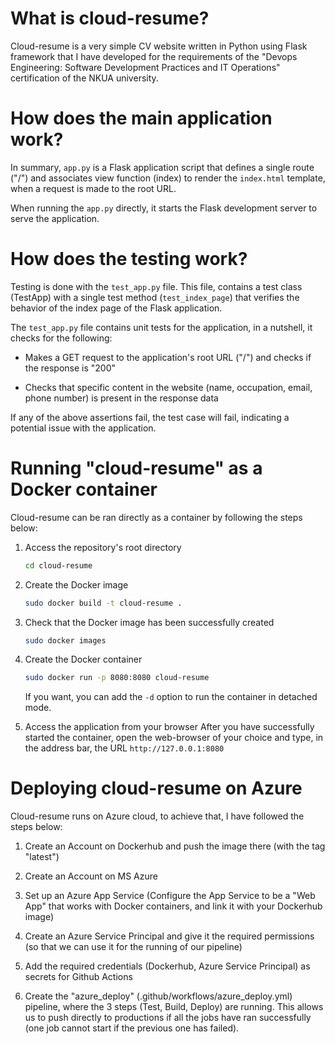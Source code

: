 # What is cloud-resume?

Cloud-resume is a very simple CV website written in Python using Flask framework that I have developed for the requirements of the "Devops Engineering: Software Development Practices and IT Operations" certification of the NKUA university.

# How does the main application work?

In summary, ```app.py``` is a Flask application script that defines a single route ("/") and associates view function (index) to render the ```index.html``` template, when a request is made to the root URL.

When running the ```app.py``` directly, it starts the Flask development server to serve the application.

# How does the testing work?
Testing is done with the ```test_app.py``` file. This file, contains a test class (TestApp) with a single test method (```test_index_page```) that verifies the behavior of the index page of the Flask application.

The ```test_app.py``` file contains unit tests for the application, in a nutshell, it checks for the following:

- Makes a GET request to the application's root URL ("/") and checks if the
  response is "200"

- Checks that specific content in the website (name, occupation, email, phone
  number) is present in the response data

If any of the above assertions fail, the test case will fail, indicating a
potential issue with the application.

# Running "cloud-resume" as a Docker container

Cloud-resume can be ran directly as a container by following the steps below:

1) Access the repository's root directory
   ```BASH
   cd cloud-resume
   ```

2) Create the Docker image
   ```BASH
   sudo docker build -t cloud-resume .
   ```

3) Check that the Docker image has been successfully created
   ```BASH
   sudo docker images
   ```

4) Create the Docker container
   ```BASH
   sudo docker run -p 8080:8080 cloud-resume
   ```
   If you want, you can add the ```-d``` option to run the container in detached mode.

5) Access the application from your browser
   After you have successfully started the container, open the web-browser of your choice and type, in the address bar, the URL ```http://127.0.0.1:8080```

# Deploying cloud-resume on Azure

Cloud-resume runs on Azure cloud, to achieve that, I have followed the steps below:

1) Create an Account on Dockerhub and push the image there (with the tag "latest")

2) Create an Account on MS Azure

3) Set up an Azure App Service (Configure the App Service to be a "Web App" that works with Docker containers, and link it with your Dockerhub image)
  
4) Create an Azure Service Principal and give it the required permissions (so that we can use it for the running of our pipeline)

5) Add the required credentials (Dockerhub, Azure Service Principal) as secrets for Github Actions

6) Create the "azure_deploy" (.github/workflows/azure_deploy.yml) pipeline, where the 3 steps (Test, Build, Deploy) are running. This allows us to push directly to productions if all the jobs have ran successfully (one job cannot start if the previous one has failed).
